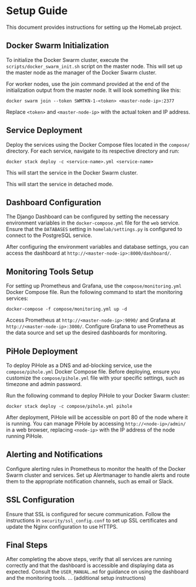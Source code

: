 # Setup Guide

This document provides instructions for setting up the HomeLab project.

## Docker Swarm Initialization

To initialize the Docker Swarm cluster, execute the `scripts/docker_swarm_init.sh` script on the master node. This will set up the master node as the manager of the Docker Swarm cluster.

For worker nodes, use the join command provided at the end of the initialization output from the master node. It will look something like this:
```
docker swarm join --token SWMTKN-1-<token> <master-node-ip>:2377
```
Replace `<token>` and `<master-node-ip>` with the actual token and IP address.

## Service Deployment

Deploy the services using the Docker Compose files located in the `compose/` directory. For each service, navigate to its respective directory and run:

```
docker stack deploy -c <service-name>.yml <service-name>
```

This will start the service in the Docker Swarm cluster.

This will start the service in detached mode.

## Dashboard Configuration
The Django Dashboard can be configured by setting the necessary environment variables in the `docker-compose.yml` file for the `web` service. Ensure that the `DATABASES` setting in `homelab/settings.py` is configured to connect to the PostgreSQL service.

After configuring the environment variables and database settings, you can access the dashboard at `http://<master-node-ip>:8000/dashboard/`.

## Monitoring Tools Setup
For setting up Prometheus and Grafana, use the `compose/monitoring.yml` Docker Compose file. Run the following command to start the monitoring services:
```
docker-compose -f compose/monitoring.yml up -d
```
Access Prometheus at `http://<master-node-ip>:9090/` and Grafana at `http://<master-node-ip>:3000/`. Configure Grafana to use Prometheus as the data source and set up the desired dashboards for monitoring.
## PiHole Deployment
To deploy PiHole as a DNS and ad-blocking service, use the `compose/pihole.yml` Docker Compose file. Before deploying, ensure you customize the `compose/pihole.yml` file with your specific settings, such as timezone and admin password.

Run the following command to deploy PiHole to your Docker Swarm cluster:
```
docker stack deploy -c compose/pihole.yml pihole
```

After deployment, PiHole will be accessible on port 80 of the node where it is running. You can manage PiHole by accessing `http://<node-ip>/admin/` in a web browser, replacing `<node-ip>` with the IP address of the node running PiHole.

## Alerting and Notifications
Configure alerting rules in Prometheus to monitor the health of the Docker Swarm cluster and services. Set up Alertmanager to handle alerts and route them to the appropriate notification channels, such as email or Slack.

## SSL Configuration
Ensure that SSL is configured for secure communication. Follow the instructions in `security/ssl_config.conf` to set up SSL certificates and update the Nginx configuration to use HTTPS.

## Final Steps
After completing the above steps, verify that all services are running correctly and that the dashboard is accessible and displaying data as expected. Consult the `USER_MANUAL.md` for guidance on using the dashboard and the monitoring tools.
... (additional setup instructions)